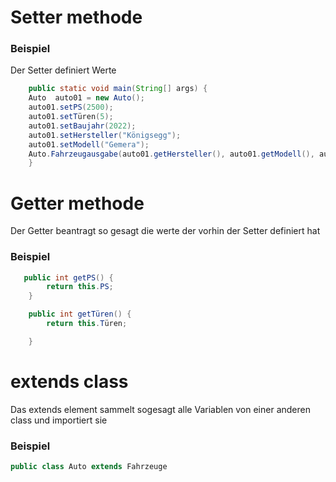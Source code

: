# Setter methode 
### Beispiel 
Der Setter definiert Werte
``` java
    public static void main(String[] args) {
    Auto  auto01 = new Auto();
    auto01.setPS(2500);
    auto01.setTüren(5);
    auto01.setBaujahr(2022);
    auto01.setHersteller("Königsegg");
    auto01.setModell("Gemera");
    Auto.Fahrzeugausgabe(auto01.getHersteller(), auto01.getModell(), auto01.getBaujahr(), auto01.getTüren(), auto01.getPS());
    }
```
# Getter methode
Der Getter beantragt so gesagt die werte der vorhin der Setter definiert hat
### Beispiel

``` java
   public int getPS() {
        return this.PS;
    }

    public int getTüren() {
        return this.Türen;

    }
```
# extends class
Das extends element sammelt sogesagt alle Variablen von einer anderen class und importiert sie
### Beispiel

``` java 
public class Auto extends Fahrzeuge
```